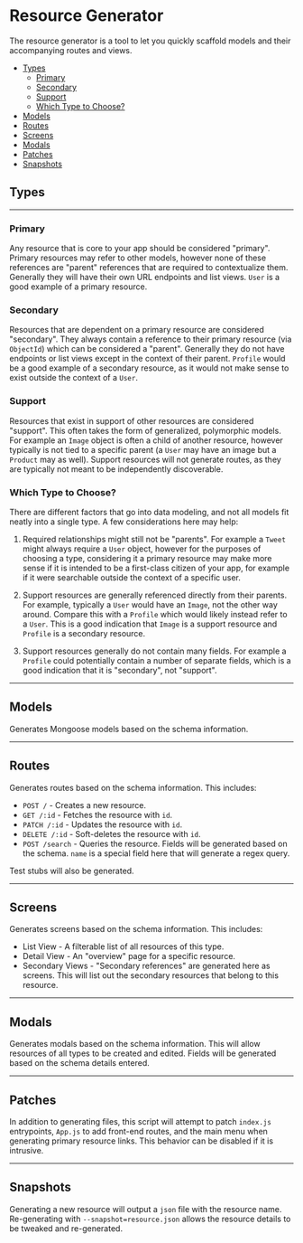 # Resource Generator

The resource generator is a tool to let you quickly scaffold models and their accompanying routes and views.

- [Types](#types)
  - [Primary](#primary)
  - [Secondary](#secondary)
  - [Support](#support)
  - [Which Type to Choose?](#which-type-to-choose)
- [Models](#models)
- [Routes](#routes)
- [Screens](#screens)
- [Modals](#modals)
- [Patches](#patches)
- [Snapshots](#snapshots)

## Types

---

### Primary

Any resource that is core to your app should be considered "primary". Primary resources may refer to other models, however none of these references are "parent" references that are required to contextualize them. Generally they will have their own URL endpoints and list views. `User` is a good example of a primary resource.

### Secondary

Resources that are dependent on a primary resource are considered "secondary". They always contain a reference to their primary resource (via `ObjectId`) which can be considered a "parent". Generally they do not have endpoints or list views except in the context of their parent. `Profile` would be a good example of a secondary resource, as it would not make sense to exist outside the context of a `User`.

### Support

Resources that exist in support of other resources are considered "support". This often takes the form of generalized, polymorphic models. For example an `Image` object is often a child of another resource, however typically is not tied to a specific parent (a `User` may have an image but a `Product` may as well). Support resources will not generate routes, as they are typically not meant to be independently discoverable.

### Which Type to Choose?

There are different factors that go into data modeling, and not all models fit neatly into a single type. A few considerations here may help:

1. Required relationships might still not be "parents". For example a `Tweet` might always require a `User` object, however for the purposes of choosing a type, considering it a primary resource may make more sense if it is intended to be a first-class citizen of your app, for example if it were searchable outside the context of a specific user.

2. Support resources are generally referenced directly from their parents. For example, typically a `User` would have an `Image`, not the other way around. Compare this with a `Profile` which would likely instead refer to a `User`. This is a good indication that `Image` is a support resource and `Profile` is a secondary resource.

3. Support resources generally do not contain many fields. For example a `Profile` could potentially contain a number of separate fields, which is a good indication that it is "secondary", not "support".

---

## Models

Generates Mongoose models based on the schema information.

---

## Routes

Generates routes based on the schema information. This includes:

- `POST /` - Creates a new resource.
- `GET /:id` - Fetches the resource with `id`.
- `PATCH /:id` - Updates the resource with `id`.
- `DELETE /:id` - Soft-deletes the resource with `id`.
- `POST /search` - Queries the resource. Fields will be generated based on the schema. `name` is a special field here that will generate a regex query.

Test stubs will also be generated.

---

## Screens

Generates screens based on the schema information. This includes:

- List View - A filterable list of all resources of this type.
- Detail View - An "overview" page for a specific resource.
- Secondary Views - "Secondary references" are generated here as screens. This will list out the secondary resources that belong to this resource.

---

## Modals

Generates modals based on the schema information. This will allow resources of all types to be created and edited. Fields will be generated based on the schema details entered.

---

## Patches

In addition to generating files, this script will attempt to patch `index.js` entrypoints, `App.js` to add front-end routes, and the main menu when generating primary resource links. This behavior can be disabled if it is intrusive.

---

## Snapshots

Generating a new resource will output a `json` file with the resource name. Re-generating with `--snapshot=resource.json` allows the resource details to be tweaked and re-generated.
